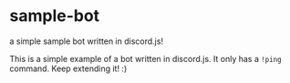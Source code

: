 # sample-bot
a simple sample bot written in discord.js!<br>

This is a simple example of a bot written in discord.js. It only has a `!ping` command. Keep extending it! :)
